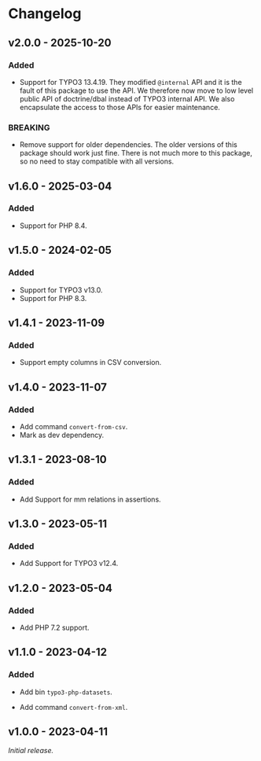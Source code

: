 # Changelog

## v2.0.0 - 2025-10-20

### Added

- Support for TYPO3 13.4.19.
  They modified `@internal` API and it is the fault of this package to use the API.
  We therefore now move to low level public API of doctrine/dbal instead of TYPO3 internal API.
  We also encapsulate the access to those APIs for easier maintenance.

### BREAKING

- Remove support for older dependencies.
  The older versions of this package should work just fine.
  There is not much more to this package, so no need to stay compatible with all versions.

## v1.6.0 - 2025-03-04

### Added

- Support for PHP 8.4.

## v1.5.0 - 2024-02-05

### Added

- Support for TYPO3 v13.0.
- Support for PHP 8.3.

## v1.4.1 - 2023-11-09

### Added

- Support empty columns in CSV conversion.

## v1.4.0 - 2023-11-07

### Added

- Add command `convert-from-csv`.
- Mark as dev dependency.

## v1.3.1 - 2023-08-10

### Added

- Add Support for mm relations in assertions.

## v1.3.0 - 2023-05-11

### Added

- Add Support for TYPO3 v12.4.

## v1.2.0 - 2023-05-04

### Added

- Add PHP 7.2 support.

## v1.1.0 - 2023-04-12

### Added

- Add bin `typo3-php-datasets`.

- Add command `convert-from-xml`.

## v1.0.0 - 2023-04-11

_Initial release._
